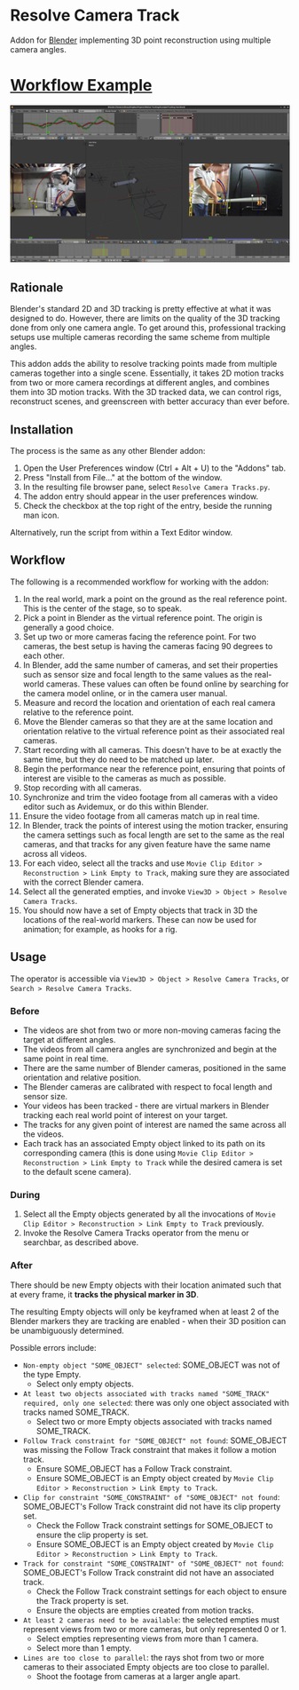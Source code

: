 Resolve Camera Track
====================

Addon for [Blender](http://www.blender.org/) implementing 3D point reconstruction using multiple camera angles.

# [Workflow Example](http://anthony-zhang.me/blog/motion-tracking/)

![Screenshot](Screenshot.png)

Rationale
---------

Blender's standard 2D and 3D tracking is pretty effective at what it was designed to do. However, there are limits on the quality of the 3D tracking done from only one camera angle. To get around this, professional tracking setups use multiple cameras recording the same scheme from multiple angles.

This addon adds the ability to resolve tracking points made from multiple cameras together into a single scene. Essentially, it takes 2D motion tracks from two or more camera recordings at different angles, and combines them into 3D motion tracks. With the 3D tracked data, we can control rigs, reconstruct scenes, and greenscreen with better accuracy than ever before.

Installation
------------

The process is the same as any other Blender addon:

1. Open the User Preferences window (Ctrl + Alt + U) to the "Addons" tab.
2. Press "Install from File..." at the bottom of the window.
3. In the resulting file browser pane, select `Resolve Camera Tracks.py`.
4. The addon entry should appear in the user preferences window.
5. Check the checkbox at the top right of the entry, beside the running man icon.

Alternatively, run the script from within a Text Editor window.

Workflow
--------

The following is a recommended workflow for working with the addon:

1. In the real world, mark a point on the ground as the real reference point. This is the center of the stage, so to speak.
2. Pick a point in Blender as the virtual reference point. The origin is generally a good choice.
3. Set up two or more cameras facing the reference point. For two cameras, the best setup is having the cameras facing 90 degrees to each other.
4. In Blender, add the same number of cameras, and set their properties such as sensor size and focal length to the same values as the real-world cameras. These values can often be found online by searching for the camera model online, or in the camera user manual.
5. Measure and record the location and orientation of each real camera relative to the reference point.
6. Move the Blender cameras so that they are at the same location and orientation relative to the virtual reference point as their associated real cameras.
7. Start recording with all cameras. This doesn't have to be at exactly the same time, but they do need to be matched up later.
8. Begin the performance near the reference point, ensuring that points of interest are visible to the cameras as much as possible.
9. Stop recording with all cameras.
10. Synchronize and trim the video footage from all cameras with a video editor such as Avidemux, or do this within Blender.
11. Ensure the video footage from all cameras match up in real time.
12. In Blender, track the points of interest using the motion tracker, ensuring the camera settings such as focal length are set to the same as the real cameras, and that tracks for any given feature have the same name across all videos.
13. For each video, select all the tracks and use `Movie Clip Editor > Reconstruction > Link Empty to Track`, making sure they are associated with the correct Blender camera.
14. Select all the generated empties, and invoke `View3D > Object > Resolve Camera Tracks`.
15. You should now have a set of Empty objects that track in 3D the locations of the real-world markers. These can now be used for animation; for example, as hooks for a rig.

Usage
-----

The operator is accessible via `View3D > Object > Resolve Camera Tracks`, or `Search > Resolve Camera Tracks`.

### Before

* The videos are shot from two or more non-moving cameras facing the target at different angles.
* The videos from all camera angles are synchronized and begin at the same point in real time.
* There are the same number of Blender cameras, positioned in the same orientation and relative position.
* The Blender cameras are calibrated with respect to focal length and sensor size.
* Your videos has been tracked - there are virtual markers in Blender tracking each real world point of interest on your target.
* The tracks for any given point of interest are named the same across all the videos.
* Each track has an associated Empty object linked to its path on its corresponding camera (this is done using `Movie Clip Editor > Reconstruction > Link Empty to Track` while the desired camera is set to the default scene camera).

### During

1. Select all the Empty objects generated by all the invocations of `Movie Clip Editor > Reconstruction > Link Empty to Track` previously.
2. Invoke the Resolve Camera Tracks operator from the menu or searchbar, as described above.

### After

There should be new Empty objects with their location animated such that at every frame, it **tracks the physical marker in 3D**.

The resulting Empty objects will only be keyframed when at least 2 of the Blender markers they are tracking are enabled - when their 3D position can be unambiguously determined.

Possible errors include:

* `Non-empty object "SOME_OBJECT" selected`: SOME_OBJECT was not of the type Empty.
    * Select only empty objects.
* `At least two objects associated with tracks named "SOME_TRACK" required, only one selected`: there was only one object associated with tracks named SOME_TRACK.
    * Select two or more Empty objects associated with tracks named SOME_TRACK.
* `Follow Track constraint for "SOME_OBJECT" not found`: SOME_OBJECT was missing the Follow Track constraint that makes it follow a motion track.
    * Ensure SOME_OBJECT has a Follow Track constraint.
    * Ensure SOME_OBJECT is an Empty object created by `Movie Clip Editor > Reconstruction > Link Empty to Track`.
* `Clip for constraint "SOME_CONSTRAINT" of "SOME_OBJECT" not found`: SOME_OBJECT's Follow Track constraint did not have its clip property set.
    * Check the Follow Track constraint settings for SOME_OBJECT to ensure the clip property is set.
    * Ensure SOME_OBJECT is an Empty object created by `Movie Clip Editor > Reconstruction > Link Empty to Track`.
* `Track for constraint "SOME_CONSTRAINT" of "SOME_OBJECT" not found`: SOME_OBJECT's Follow Track constraint did not have an associated track.
    * Check the Follow Track constraint settings for each object to ensure the Track property is set.
    * Ensure the objects are empties created from motion tracks.
* `At least 2 cameras need to be available`: the selected empties must represent views from two or more cameras, but only represented 0 or 1.
    * Select empties representing views from more than 1 camera.
    * Select more than 1 empty.
* `Lines are too close to parallel`: the rays shot from two or more cameras to their associated Empty objects are too close to parallel.
    * Shoot the footage from cameras at a larger angle apart.
